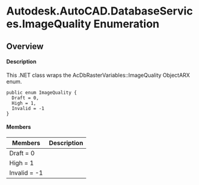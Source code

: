 # Autodesk.AutoCAD.DatabaseServices.ImageQuality Enumeration

## Overview

#### Description
This .NET class wraps the AcDbRasterVariables::ImageQuality ObjectARX enum.
```text
public enum ImageQuality {
  Draft = 0,
  High = 1,
  Invalid = -1
}
```

#### Members

| Members | Description |
| --- | --- |
| Draft = 0 |
| High = 1 |
| Invalid = -1 |